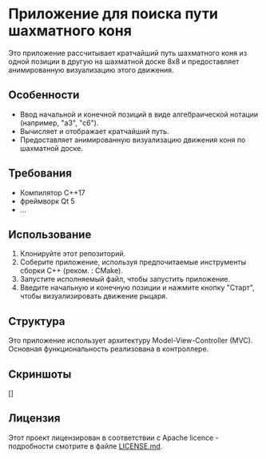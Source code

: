 # Приложение для поиска пути шахматного коня

Это приложение рассчитывает кратчайший путь шахматного коня из одной позиции в другую на шахматной доске 8x8 и предоставляет анимированную визуализацию этого движения.

## Особенности

- Ввод начальной и конечной позиций в виде алгебраической нотации (например, "a3", "c6").
- Вычисляет и отображает кратчайший путь.
- Предоставляет анимированную визуализацию движения коня по шахматной доске.

## Требования

- Компилятор C++17
- фреймворк Qt 5
- ...

## Использование

1. Клонируйте этот репозиторий.
2. Соберите приложение, используя предпочитаемые инструменты сборки C++ (реком. : CMake).
3. Запустите исполняемый файл, чтобы запустить приложение.
4. Введите начальную и конечную позиции и нажмите кнопку "Старт", чтобы визуализировать движение рыцаря.

## Структура

Это приложение использует архитектуру Model-View-Controller (MVC). Основная функциональность реализована в контроллере. 

## Скриншоты

[]

## Лицензия

Этот проект лицензирован в соответствии с Apache licence - подробности смотрите в файле [LICENSE.md](LICENSE.md).